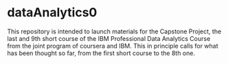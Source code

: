 # dataAnalytics0
This repository is intended to launch materials for the Capstone Project, the last and 9th short course of the IBM Professional Data Analytics Course from the joint program of coursera and IBM. This in principle calls for what has been thought so far, from the first short course to the 8th one.
